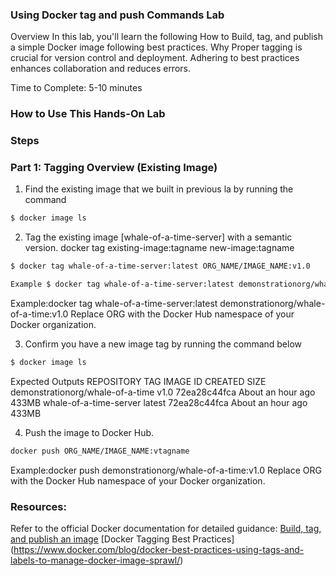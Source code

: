 ### Using Docker tag and push Commands Lab

Overview
In this lab, you'll learn the following
How to Build, tag, and publish a simple Docker image following best practices.
Why Proper tagging is crucial for version control and deployment.
Adhering to best practices enhances collaboration and reduces errors.

Time to Complete: 5-10 minutes

### How to Use This Hands-On Lab

### Steps

### Part 1: Tagging Overview (Existing Image)

1. Find the existing image that we built in previous la by running the command 
```sh
$ docker image ls
```

2. Tag the existing image [whale-of-a-time-server] with a semantic version.
docker tag existing-image:tagname new-image:tagname

```sh
$ docker tag whale-of-a-time-server:latest ORG_NAME/IMAGE_NAME:v1.0

Example $ docker tag whale-of-a-time-server:latest demonstrationorg/whale-of-a-time:v1.0
```
Example:docker tag whale-of-a-time-server:latest demonstrationorg/whale-of-a-time:v1.0
Replace ORG with the Docker Hub namespace of your Docker organization.

3. Confirm you have a new image tag by running the command below
```sh
$ docker image ls
```
 
Expected Outputs
REPOSITORY                                                             TAG                                                                           IMAGE ID       CREATED             SIZE
demonstrationorg/whale-of-a-time                                       v1.0                                                                          72ea28c44fca   About an hour ago   433MB
whale-of-a-time-server                                                 latest                                                                        72ea28c44fca   About an hour ago   433MB

4. Push the image to Docker Hub.
```sh
docker push ORG_NAME/IMAGE_NAME:vtagname
```
Example:docker push demonstrationorg/whale-of-a-time:v1.0
Replace ORG with the Docker Hub namespace of your Docker organization.


### Resources:

Refer to the official Docker documentation for detailed guidance:
[Build, tag, and publish an image](https://docs.docker.com/get-started/docker-concepts/building-images/build-tag-and-publish-an-image/)
[Docker Tagging Best Practices] (https://www.docker.com/blog/docker-best-practices-using-tags-and-labels-to-manage-docker-image-sprawl/)